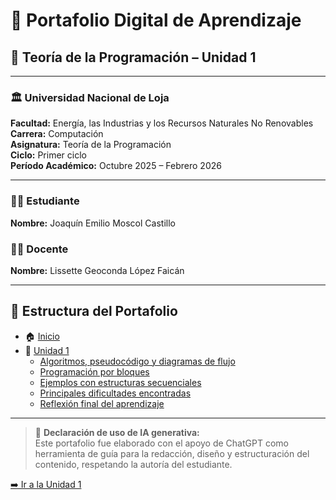# 📘 Portafolio Digital de Aprendizaje  
## 🧩 Teoría de la Programación – Unidad 1  

---

### 🏛️ Universidad Nacional de Loja  
**Facultad:** Energía, las Industrias y los Recursos Naturales No Renovables  
**Carrera:** Computación  
**Asignatura:** Teoría de la Programación  
**Ciclo:** Primer ciclo  
**Período Académico:** Octubre 2025 – Febrero 2026  

---

### 👨‍🎓 Estudiante
**Nombre:** Joaquín Emilio Moscol Castillo  

### 👩‍🏫 Docente
**Nombre:** Lissette Geoconda López Faicán  

---

## 📑 Estructura del Portafolio

- 🏠 [Inicio](Inicio.md)
- 📘 [Unidad 1](Unidad%201.md)
  - [Algoritmos, pseudocódigo y diagramas de flujo](Algoritmos.md)
  - [Programación por bloques](bloques.md)
  - [Ejemplos con estructuras secuenciales](Ejemplos.md)
  - [Principales dificultades encontradas](dificultades.md)
  - [Reflexión final del aprendizaje](reflexion.md)

---

> 🤖 **Declaración de uso de IA generativa:**  
> Este portafolio fue elaborado con el apoyo de ChatGPT como herramienta de guía para la redacción, diseño y estructuración del contenido, respetando la autoría del estudiante.

[➡️ Ir a la Unidad 1](Unidad%201.md)


